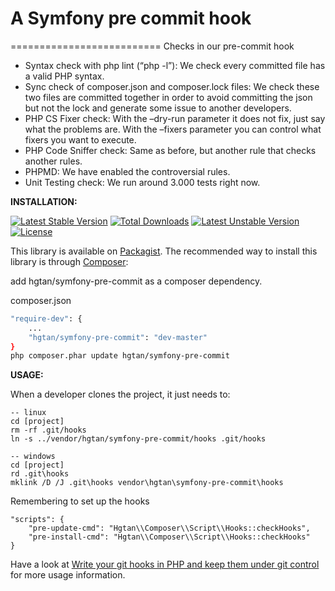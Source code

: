 # A Symfony pre commit hook
==========================
Checks in our pre-commit hook 

* Syntax check with php lint (“php -l”): We check every committed file has a valid PHP syntax.
* Sync check of composer.json and composer.lock files: We check these two files are committed together in order to avoid committing the json but not the lock and generate some issue to another developers.
* PHP CS Fixer check: With the –dry-run parameter it does not fix, just say what the problems are. With the –fixers parameter you can control what fixers you want to execute.
* PHP Code Sniffer check: Same as before, but another rule that checks another rules.
* PHPMD: We have enabled the controversial rules.
* Unit Testing check: We run around 3.000 tests right now.

**INSTALLATION:**

[![Latest Stable Version](https://poser.pugx.org/hgtan/symfony-pre-commit/v/stable.svg)](https://packagist.org/packages/hgtan/symfony-pre-commit) [![Total Downloads](https://poser.pugx.org/hgtan/symfony-pre-commit/downloads.svg)](https://packagist.org/packages/hgtan/symfony-pre-commit) [![Latest Unstable Version](https://poser.pugx.org/hgtan/symfony-pre-commit/v/unstable.svg)](https://packagist.org/packages/hgtan/symfony-pre-commit) [![License](https://poser.pugx.org/hgtan/symfony-pre-commit/license.svg)](https://packagist.org/packages/hgtan/symfony-pre-commit)

This library is available on [Packagist](https://packagist.org/packages/hgtan/symfony-pre-commit). 
The recommended way to install this library is through [Composer](http://getcomposer.org):

add hgtan/symfony-pre-commit as a composer dependency.

composer.json
```bash
"require-dev": {
    ...
    "hgtan/symfony-pre-commit": "dev-master"
}
php composer.phar update hgtan/symfony-pre-commit
```
**USAGE:**

When a developer clones the project, it just needs to:

```
-- linux
cd [project]
rm -rf .git/hooks
ln -s ../vendor/hgtan/symfony-pre-commit/hooks .git/hooks

-- windows
cd [project]
rd .git\hooks
mklink /D /J .git\hooks vendor\hgtan\symfony-pre-commit\hooks
```

Remembering to set up the hooks

```
"scripts": {
    "pre-update-cmd": "Hgtan\\Composer\\Script\\Hooks::checkHooks",
    "pre-install-cmd": "Hgtan\\Composer\\Script\\Hooks::checkHooks"
}
```

Have a look at [Write your git hooks in PHP and keep them under git control](http://bit.ly/git-hooks-in-php) for more usage information.
